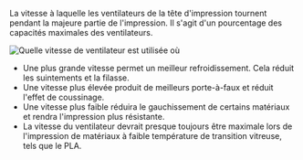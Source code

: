 La vitesse à laquelle les ventilateurs de la tête d'impression tournent pendant la majeure partie de l'impression. Il s'agit d'un pourcentage des capacités maximales des ventilateurs.

![Quelle vitesse de ventilateur est utilisée où](../../../articles/images/cool_fan_speed.svg)

* Une plus grande vitesse permet un meilleur refroidissement. Cela réduit les suintements et la filasse.
* Une vitesse plus élevée produit de meilleurs porte-à-faux et réduit l'effet de coussinage.
* Une vitesse plus faible réduira le gauchissement de certains matériaux et rendra l'impression plus résistante.
* La vitesse du ventilateur devrait presque toujours être maximale lors de l'impression de matériaux à faible température de transition vitreuse, tels que le PLA.
